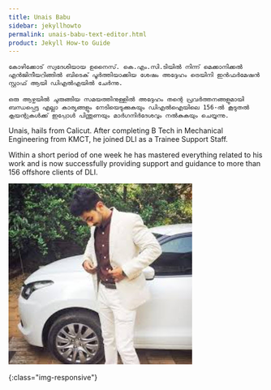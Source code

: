 ```yaml
---
title: Unais Babu
sidebar: jekyllhowto
permalink: unais-babu-text-editor.html
product: Jekyll How-to Guide
---
```


~~~~~~~~~~~~~~~~~~~~~~~~~~~~~~~~~~~~~~~~~~~~~~~~~~~~~~~~~~~~~~~~~~~~~~~~~~~~~~~~
കോഴിക്കോട് സ്വദേശിയായ ഉനൈസ്. കെ.എം.സി.ടിയിൽ നിന്ന് മെക്കാനിക്കൽ എൻജിനീയറിങ്ങിൽ ബിടെക് പൂർത്തിയാക്കിയ ശേഷം അദ്ദേഹം ട്രെയിനി ഇൻഫർമേഷൻ സ്റ്റാഫ് ആയി ഡിഎൽഎയിൽ ചേർന്നു.

ഒരു ആഴ്ചയിൽ ചുരുങ്ങിയ സമയത്തിനുള്ളിൽ അദ്ദേഹം തന്റെ പ്രവർത്തനങ്ങളുമായി ബന്ധപ്പെട്ട എല്ലാ കാര്യങ്ങളും നേടിയെടുക്കുകയും ഡിഎൽഐയിലെ 156-ൽ കൂടുതൽ ക്ലയന്റുകൾക്ക് ഇപ്പോൾ പിന്തുണയും മാർഗനിർദേശവും നൽകുകയും ചെയ്യുന്നു.
~~~~~~~~~~~~~~~~~~~~~~~~~~~~~~~~~~~~~~~~~~~~~~~~~~~~~~~~~~~~~~~~~~~~~~~~~~~~~~~~

Unais, hails from Calicut. After completing B Tech in Mechanical Engineering
from KMCT, he joined DLI as a Trainee Support Staff.  
  
Within a short period of one week he has mastered everything related to his work
and is now successfully providing support and guidance to more than 156 offshore
clients of DLI.

![image-title-here](/images/unais.jpg)

{:class="img-responsive"}
